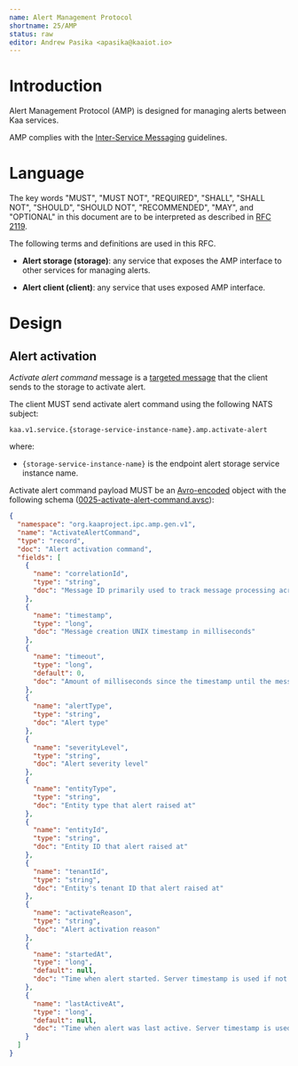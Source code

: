 ```yaml
---
name: Alert Management Protocol
shortname: 25/AMP
status: raw
editor: Andrew Pasika <apasika@kaaiot.io>
---
```



<!-- toc -->


# Introduction

Alert Management Protocol (AMP) is designed for managing alerts between Kaa services.

AMP complies with the [Inter-Service Messaging](/0003/README.md) guidelines.


# Language

The key words "MUST", "MUST NOT", "REQUIRED", "SHALL", "SHALL NOT", "SHOULD", "SHOULD NOT", "RECOMMENDED", "MAY", and "OPTIONAL" in this document are to be interpreted as described in [RFC 2119](https://tools.ietf.org/html/rfc2119).

The following terms and definitions are used in this RFC.

- **Alert storage (storage)**: any service that exposes the AMP interface to other services for managing alerts.

- **Alert client (client)**: any service that uses exposed AMP interface.


# Design

## Alert activation

*Activate alert command* message is a [targeted message](/0003/README.md#targeted-messaging) that the client sends to the storage to activate alert.

The client MUST send activate alert command using the following NATS subject:
```
kaa.v1.service.{storage-service-instance-name}.amp.activate-alert
```
where:
- `{storage-service-instance-name}` is the endpoint alert storage service instance name.

Activate alert command payload MUST be an [Avro-encoded](https://avro.apache.org/) object with the following schema ([0025-activate-alert-command.avsc](./0025-activate-alert-command.avsc)):

```json
{
  "namespace": "org.kaaproject.ipc.amp.gen.v1",
  "name": "ActivateAlertCommand",
  "type": "record",
  "doc": "Alert activation command",
  "fields": [
    {
      "name": "correlationId",
      "type": "string",
      "doc": "Message ID primarily used to track message processing across services"
    },
    {
      "name": "timestamp",
      "type": "long",
      "doc": "Message creation UNIX timestamp in milliseconds"
    },
    {
      "name": "timeout",
      "type": "long",
      "default": 0,
      "doc": "Amount of milliseconds since the timestamp until the message expires. Value of 0 is reserved to indicate no expiration."
    },
    {
      "name": "alertType",
      "type": "string",
      "doc": "Alert type"
    },
    {
      "name": "severityLevel",
      "type": "string",
      "doc": "Alert severity level"
    },
    {
      "name": "entityType",
      "type": "string",
      "doc": "Entity type that alert raised at"
    },
    {
      "name": "entityId",
      "type": "string",
      "doc": "Entity ID that alert raised at"
    },
    {
      "name": "tenantId",
      "type": "string",
      "doc": "Entity's tenant ID that alert raised at"
    },
    {
      "name": "activateReason",
      "type": "string",
      "doc": "Alert activation reason"
    },
    {
      "name": "startedAt",
      "type": "long",
      "default": null,
      "doc": "Time when alert started. Server timestamp is used if not specified"
    },
    {
      "name": "lastActiveAt",
      "type": "long",
      "default": null,
      "doc": "Time when alert was last active. Server timestamp is used if not specified"
    }
  ]
}

```
